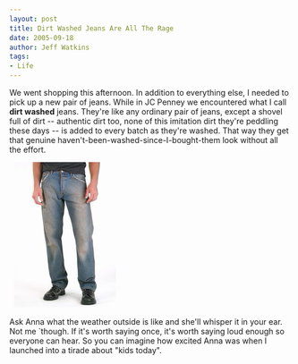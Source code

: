 ```yaml
---
layout: post
title: Dirt Washed Jeans Are All The Rage
date: 2005-09-18
author: Jeff Watkins
tags:
- Life
---
```


We went shopping this afternoon. In addition to everything else, I needed to pick up a new pair of jeans. While in JC Penney we encountered what I call **dirt washed** jeans. They're like any ordinary pair of jeans, except a shovel full of dirt -- authentic dirt too, none of this imitation dirt they're peddling these days -- is added to every batch as they're washed. That way they get that genuine haven't-been-washed-since-I-bought-them look without all the effort.

<div class="illustration"><img src="/photos/dirt-washed-jeans.jpg" border="0" alt="Authentic dirt-washed jeans"/></div>

Ask Anna what the weather outside is like and she'll whisper it in your ear. Not me `though. If it's worth saying once, it's worth saying loud enough so everyone can hear. So you can imagine how excited Anna was when I launched into a tirade about "kids today".